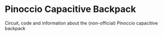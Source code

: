 Pinoccio Capacitive Backpack
============================
Circuit, code and information about the (non-official) Pinoccio capacitive backpack
